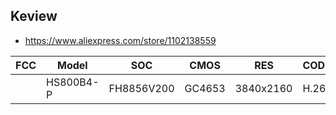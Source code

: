 Keview
------
- https://www.aliexpress.com/store/1102138559

| FCC | Model     | SOC        | CMOS   | RES       | CODEC | SPI   | WIFI | Link |
|-----|-----------|------------|--------|-----------|-------|-------|------|------|
|     | HS800B4-P | FH8856V200 | GC4653 | 3840x2160 | H.265 | 25Q64 |      |      |
